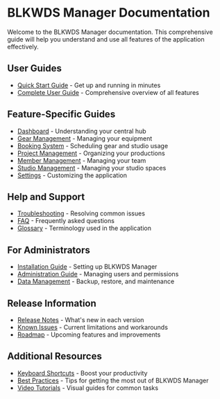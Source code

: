 # BLKWDS Manager Documentation

Welcome to the BLKWDS Manager documentation. This comprehensive guide will help you understand and use all features of the application effectively.

## User Guides

- [Quick Start Guide](quick_start.md) - Get up and running in minutes
- [Complete User Guide](README.md) - Comprehensive overview of all features

## Feature-Specific Guides

- [Dashboard](dashboard.md) - Understanding your central hub
- [Gear Management](gear_management.md) - Managing your equipment
- [Booking System](booking_system.md) - Scheduling gear and studio usage
- [Project Management](project_management.md) - Organizing your productions
- [Member Management](member_management.md) - Managing your team
- [Studio Management](studio_management.md) - Managing your studio spaces
- [Settings](settings.md) - Customizing the application

## Help and Support

- [Troubleshooting](troubleshooting.md) - Resolving common issues
- [FAQ](faq.md) - Frequently asked questions
- [Glossary](glossary.md) - Terminology used in the application

## For Administrators

- [Installation Guide](installation.md) - Setting up BLKWDS Manager
- [Administration Guide](administration.md) - Managing users and permissions
- [Data Management](data_management.md) - Backup, restore, and maintenance

## Release Information

- [Release Notes](release_notes.md) - What's new in each version
- [Known Issues](known_issues.md) - Current limitations and workarounds
- [Roadmap](roadmap.md) - Upcoming features and improvements

## Additional Resources

- [Keyboard Shortcuts](keyboard_shortcuts.md) - Boost your productivity
- [Best Practices](best_practices.md) - Tips for getting the most out of BLKWDS Manager
- [Video Tutorials](video_tutorials.md) - Visual guides for common tasks
